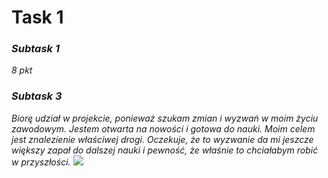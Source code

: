 # Task 1
### *Subtask 1*

*8 pkt*

### *Subtask 3*

*Biorę udział w projekcie, ponieważ szukam zmian i wyzwań w moim życiu zawodowym. Jestem otwarta na nowości i gotowa do nauki. Moim celem jest znalezienie właściwej drogi. Oczekuje, że to wyzwanie da mi jeszcze większy zapał do dalszej nauki i pewność, że właśnie to chciałabym robić w przyszłości.* ![](https://stormit.pl/emotikony/#:~:text=%F0%9F%91%8B%20%F0%9F%A4%9A%20%F0%9F%96%90%20%E2%9C%8B%20%F0%9F%96%96-,%F0%9F%91%8C,-%F0%9F%A4%8C%20%F0%9F%A4%8F%20%E2%9C%8C%EF%B8%8F%20%F0%9F%A4%9E%20%F0%9F%A4%9F%20%F0%9F%A4%98%20%F0%9F%A4%99%20%F0%9F%91%88%20%F0%9F%91%89%20%F0%9F%91%86%20%F0%9F%96%95%20%F0%9F%91%87%20%E2%98%9D%EF%B8%8F%20%F0%9F%91%8D%20%F0%9F%91%8E%20%E2%9C%8A%20%F0%9F%91%8A%20%F0%9F%A4%9B%20%F0%9F%A4%9C%20%F0%9F%91%8F%20%F0%9F%99%8C%20%F0%9F%91%90%20%F0%9F%A4%B2%20%F0%9F%A4%9D%20%F0%9F%99%8F%20%E2%9C%8D%EF%B8%8F%20%F0%9F%92%85%20%F0%9F%A4%B3%20%F0%9F%92%AA%20%F0%9F%A6%BE%20%F0%9F%A6%B5%20%F0%9F%A6%BF%20%F0%9F%A6%B6%20%F0%9F%91%A3%20%F0%9F%91%82%20%F0%9F%A6%BB%20%F0%9F%91%83%20%F0%9F%AB%80%20%F0%9F%AB%81%20%F0%9F%A7%A0%20%F0%9F%A6%B7%20%F0%9F%A6%B4%20%F0%9F%91%80%20%F0%9F%91%81%20%F0%9F%91%85%20%F0%9F%91%84%20%F0%9F%92%8B%20%F0%9F%A9%B8)

